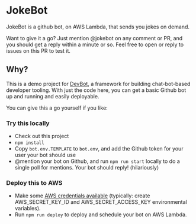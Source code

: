 # JokeBot

JokeBot is a github bot, on AWS Lambda, that sends you jokes on demand.

Want to give it a go? Just mention @jokebot on any comment or PR, and you should get a reply within a minute or so. Feel free to open or reply to issues on this PR to test it.

## Why?

This is a demo project for [DevBot](https://github.com/pimterry/dev-bot), a framework for building chat-bot-based developer tooling. With just the code here, you can get a basic Github bot up and running and easily deployable.

You can give this a go yourself if you like:

### Try this locally
* Check out this project
* `npm install`
* Copy `bot.env.TEMPLATE` to `bot.env`, and add the Github token for your user your bot should use
* @mention your bot on Github, and run `npm run start` locally to do a single poll for mentions. Your bot should reply! (hilariously)

### Deploy this to AWS
* Make some [AWS credentials available](https://blogs.aws.amazon.com/security/post/Tx3D6U6WSFGOK2H/A-New-and-Standardized-Way-to-Manage-Credentials-in-the-AWS-SDKs) (typically: create AWS_SECRET_KEY_ID and AWS_SECRET_ACCESS_KEY environmental variables).
* Run `npm run deploy` to deploy and schedule your bot on AWS Lambda.
